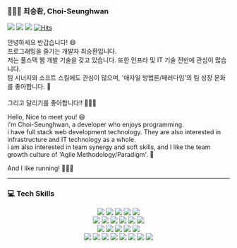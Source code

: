 ### 👨🏻‍💻 최승환, Choi-Seunghwan

<a href="https://hwan-chorong.notion.site/26347e6c8d0e48dc9d5291f4e393407b"><img src="https://img.shields.io/badge/DevBlog-000000?logo=Notion&logoColor=white"></a>
<a href="https://www.youtube.com/channel/UCQ_r1-C9izwMI4cs56y4u1w"><img src="https://img.shields.io/badge/Youtube-FF0000?logo=Youtube&logoColor=white"></a>
<a href="https://lolmbti.chorong.ch/"><img src="https://img.shields.io/badge/LoL--MBTI-7b6add?&logoColor=white"></a>
[![Hits](https://hits.seeyoufarm.com/api/count/incr/badge.svg?url=https%3A%2F%2Fgithub.com%2FChoi-Seunghwan&count_bg=%23EEB61B&title_bg=%23555555&icon=&icon_color=%23E7E7E7&title=hits&edge_flat=false)](https://hits.seeyoufarm.com)

안녕하세요 반갑습니다! 😄<br>
프로그래밍을 즐기는 개발자 최승환입니다.<br>
저는 풀스택 웹 개발 기술을 갖고 있습니다. 또한 인프라 및 IT 기술 전반에 관심이 많습니다.<br>
팀 시너지와 소프트 스킬에도 관심이 많으며, '애자일 방법론/패러다임'의 팀 성장 문화를 좋아합니다. 🙌
<br><br>그리고 달리기를 좋아합니다!! 🏃🏻‍♂️

Hello, Nice to meet you! 😄<br>
i'm Choi-Seunghwan, a developer who enjoys programming.<br>
i have full stack web development technology. They are also interested in infrastructure and IT technology as a whole.<br>
i am also interested in team synergy and soft skills, and I like the team growth culture of 'Agile Methodology/Paradigm'. 🙌

And I like running! 🏃🏻‍♂️

---

### 💻 Tech Skills

<div align="center">

<img src="https://img.shields.io/badge/Node-339933?logo=Node.js&logoColor=white">
<img src="https://img.shields.io/badge/NestJS-E0234E?logo=NestJS&logoColor=white">
<img src="https://img.shields.io/badge/MongoDB-47A248?logo=MongoDB&logoColor=white">
<img src="https://img.shields.io/badge/PostgreSQL-4169E1?logo=PostgreSQL&logoColor=white">
<img src="https://img.shields.io/badge/Redis-DC382D?logo=Redis&logoColor=white"><br>

<img src="https://img.shields.io/badge/AWS-232F3E?logo=Amazon AWS&logoColor=white">
<img src="https://img.shields.io/badge/AWS--EKS-FF9900?logo=Amazon EKS&logoColor=white">
<img src="https://img.shields.io/badge/Kubernetes-326CE5?logo=Kubernetes&logoColor=white">
<img src="https://img.shields.io/badge/Grafana-F46800?logo=Grafana&logoColor=white">
<img src="https://img.shields.io/badge/Prometheus-E6522C?logo=Prometheus&logoColor=white">
<img src="https://img.shields.io/badge/Docker-2496ED?logo=Docker&logoColor=white"><br>
  
<img src="https://img.shields.io/badge/JavaScript-F7DF1E?logo=JavaScript&logoColor=white">
<img src="https://img.shields.io/badge/TypeScript-3178C6?logo=TypeScript&logoColor=white">
<img src="https://img.shields.io/badge/HTML5-E34F26?logo=HTML5&logoColor=white">
<img src="https://img.shields.io/badge/Sass-CC6699?logo=Sass&logoColor=white">
<img src="https://img.shields.io/badge/CSS3-1572B6?logo=CSS3&logoColor=white"><br>

<img src="https://img.shields.io/badge/Vue-4FC08D?logo=Vue.js&logoColor=white">
<img src="https://img.shields.io/badge/Nuxt-4FC08D?logo=Nuxt.js&logoColor=white">
<img src="https://img.shields.io/badge/Vuex-4FC08D?logo=Vuex&logoColor=white">
<img src="https://img.shields.io/badge/Pinia-FFD859?logo=Pinia&logoColor=white">
<img src="https://img.shields.io/badge/React-61DAFB?logo=React&logoColor=white">
<img src="https://img.shields.io/badge/Redux-764ABC?logo=Redux&logoColor=white">
<img src="https://img.shields.io/badge/Recoil-3578E5?logo=Recoil&logoColor=white">
<img src="https://img.shields.io/badge/Vite-646CFF?logo=Vite&logoColor=white"><br>

</div>
